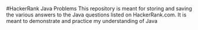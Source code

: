 #HackerRank Java Problems
This repository is meant for storing and saving the various answers to the Java
questions listed on HackerRank.com. It is meant to demonstrate and practice my
understanding of Java
